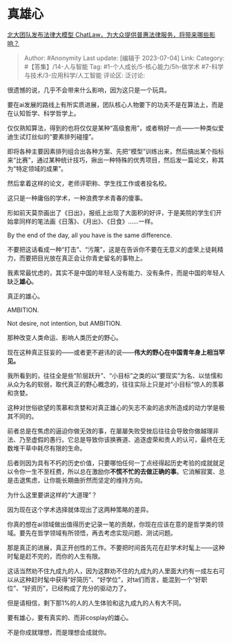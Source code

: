 # 真雄心
[北大团队发布法律大模型 ChatLaw，为大众提供普惠法律服务，将带来哪些影响？](https://www.zhihu.com/question/610072848/answer/3102447409)

> Author: #Anonymity
> Last update: [编辑于 2023-07-04]
> Link:
> Category:  #【答集】/14-人与智能
> Tag: #1-个人成长/5-核心能力/5h-做学术 #7-科学与技术/3-应用科学/人工智能
> 评论区:
> 泛讨论:

很遗憾的说，几乎不会带来什么影响，因为这只是一个玩具。

要在ai发展的路线上有所实质进展，团队核心人物要下的功夫不是在算法上，而是在认知哲学、科学哲学上。

仅仅熟知算法，得到的也将仅仅是某种“高级套用”，或者稍好一点——一种类似爱迪生试灯丝似的“要素排列碰撞”。

即将各种主要因素排列组合出各种方案、先把“模型”训练出来，然后搞出某个指标来“比赛”，通过某种统计技巧，揪出一种特殊的优秀项目，然后发一篇论文，称其为“特定领域的成果”。

然后拿着这样的论文，老师评职称、学生找工作或者投名校。

这只是一种庸俗的学术，一种浪费学术青春的傻事。

形如前天莫奈画出了《日出》，报纸上出现了大面积的好评，于是美院的学生们开始拿同样的笔法画《日落》、《月出》、《日食》……一样。

By the end of the day, all you have is the same difference.

不要把这话看成一种“打击”、“污蔑”，这是在告诉你不要在无意义的虚荣上徒耗精力，而要把目光放在真正会让你青史留名的事物上。

我素常最忧虑的，其实不是中国的年轻人没有能力、没有条件，而是中国的年轻人缺乏**雄心**。

真正的雄心。

AMBITION.

Not desire, not intention, but AMBITION.

那种改变人类命运、影响人类历史的野心。

现在这种真正狂妄的——或者更不避讳的说——**伟大的野心在中国青年身上相当罕见。**

我所看到的，往往全是些“阶层跃升”、“小目标”之类的以“要现实”为名、以怯懦和从众为名的软弱，取代真正的野心概念的，往往实际上只是对“小目标”惊人的羡慕和贪婪。

这种对世俗欲望的羡慕和贪婪和对真正雄心的矢志不渝的追求所造成的动力学是极其不同的。

前者总是在焦虑的逼迫你做无效的事，在屡屡失败受挫后往往会导致你做越理非法、乃至虚假的愚行。它总是导致你该换赛道、追逐虚荣和贵人的认可，最终在无数堆干草中耗尽有限的生命。

后者则因为具有不朽的历史价值，只要哪怕任何一丁点经得起历史考验的成就就足以令你一生不至枉费，所以总在激励你**不慌不忙的去做正确的事**。它消解寂寞、总是击退焦虑，让你能长期曲折然而坚定的维持方向。

为什么这里要讲这样的“大道理”？

因为现在这个学术选择就体现出了这两种策略的差异。

你真的想在ai领域做出值得历史记录一笔的贡献，你现在应该在意的是哲学类的领域。要先在哲学领域有所领悟，再去考虑实现问题、测试问题。

那是真正的进展，真正开创性的工作。不要把时间首先花在赶学术时髦上——这种时髦是赶不完的，而你的人生有限。

这话当然劝不住九成九的人，因为这群劝不住的九成九的人里面大约有一成左右可以从这种赶时髦中获得“好简历”、“好学位”，对ta们而言，能混到一个“好职位”、“好资历”，已经构成了充分的驱动力了。

但是请相信，剩下那1%的人的人生体验和这九成九的人有大不同。

要有雄心，要有真实的、而非cosplay的雄心。

不是你成就理想，而是理想会成就你。
